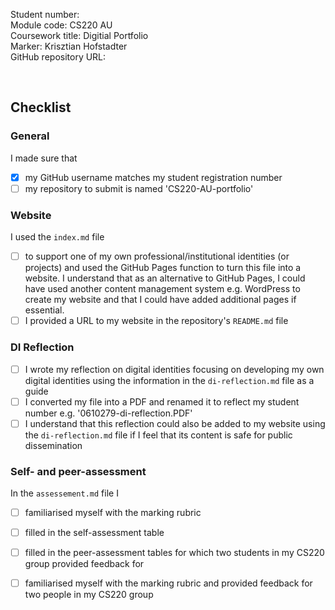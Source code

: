 <!-- #todo : add your student number and your GitHub repository's URL below --> 

Student number:    
Module code: CS220 AU  
Coursework title: Digitial Portfolio  
Marker: Krisztian Hofstadter  
GitHub repository URL:

<br>

## Checklist
<!-- #todo : complete the checklist below by simply replacing the space with an 'x' as seen in the first checkpoint below. --> 

### General
I made sure that
- [x] my GitHub username matches my student registration number
- [ ] my repository to submit is named 'CS220-AU-portfolio'

### Website
I used the `index.md` file 
- [ ] to support one of my own professional/institutional identities (or projects) and used the GitHub Pages function to turn this file into a website. I understand that as an alternative to GitHub Pages, I could have used another content management system e.g. WordPress to create my website and that I could have added additional pages if essential.
- [ ] I provided a URL to my website in the repository's `README.md` file

### DI Reflection
- [ ] I wrote my reflection on digital identities focusing on developing my own digital identities using the information in the `di-reflection.md` file as a guide 
- [ ] I converted my file into a PDF and renamed it to reflect my student number e.g. '0610279-di-reflection.PDF' 
- [ ] I understand that this reflection could also be added to my website using the `di-reflection.md` file if I feel that its content is safe for public dissemination

### Self- and peer-assessment
In the `assessement.md` file I
- [ ] familiarised myself with the marking rubric
- [ ] filled in the self-assessment table
- [ ] filled in the peer-assessment tables for which two students in my CS220 group provided feedback for
- [ ] familiarised myself with the marking rubric and provided feedback for two people in my CS220 group

